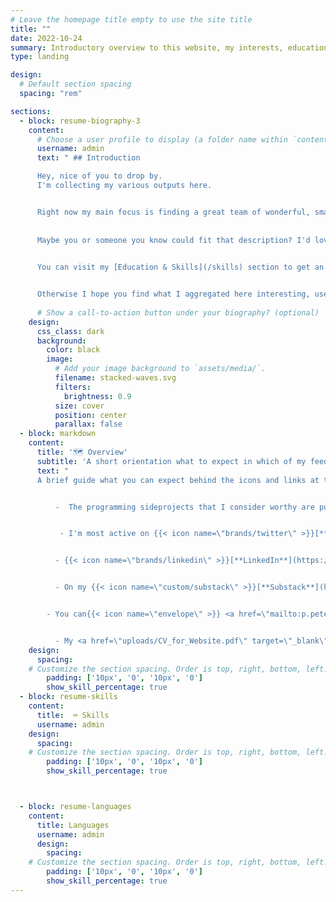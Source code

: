```yaml
---
# Leave the homepage title empty to use the site title
title: ""
date: 2022-10-24
summary: Introductory overview to this website, my interests, education and skills
type: landing

design:
  # Default section spacing
  spacing: "rem"

sections:
  - block: resume-biography-3
    content:
      # Choose a user profile to display (a folder name within `content/authors/`)
      username: admin
      text: " ## Introduction 

      Hey, nice of you to drop by.
      I'm collecting my various outputs here. 


      Right now my main focus is finding a great team of wonderful, smart people to work with on something important. 
      
      
      Maybe you or someone you know could fit that description? I'd love to hear from you. 
      

      You can visit my [Education & Skills](/skills) section to get an idea what I could do for you and your team.


      Otherwise I hope you find what I aggregated here interesting, useful or at least entertaining."
      
      # Show a call-to-action button under your biography? (optional)
    design:
      css_class: dark
      background:
        color: black
        image:
          # Add your image background to `assets/media/`.
          filename: stacked-waves.svg
          filters:
            brightness: 0.9
          size: cover
          position: center
          parallax: false
  - block: markdown
    content:
      title: '🗺 Overview'
      subtitle: 'A short orientation what to expect in which of my feeds'
      text: "
      A brief guide what you can expect behind the icons and links at the top of this page. This overview will get updated as needed. 


          -  The programming sideprojects that I consider worthy are publicly available  on my {{< icon name=\"brands/github\" >}}[**Github**](https://github.com/PPetermeier) page where this pages is also hosted.


           - I'm most active on {{< icon name=\"brands/twitter\" >}}[**Twitter**](https://x.com/infornomics), where I aggregate posts according      to my outlined interests and occasionally engage with others,              hopefully to the benefit of ourselfs and others.


          - {{< icon name=\"brands/linkedin\" >}}[**LinkedIn**](https://www.linkedin.com/in/philipp-petermeier-6ba469229) is mainly a professional networking platform and  of a      communication channel than a public space for me.


          - On my {{< icon name=\"custom/substack\" >}}[**Substack**](https://infornomics.substack.com/) you will find longer discussions on various           topics that have been on my mind and needed to be put down in      writing.


        - You can{{< icon name=\"envelope\" >}} <a href=\"mailto:p.petermeier@posteo.de\">contact me directly</a> via my email adress.


          - My <a href=\"uploads/CV_for_Website.pdf\" target=\"_blank\">CV</a> without private information can be downloaded from the last icon, if the [Education & Skills](skills) leaves you wanting something more formal."
    design:
      spacing:
    # Customize the section spacing. Order is top, right, bottom, left.
        padding: ['10px', '0', '10px', '0']
        show_skill_percentage: true
  - block: resume-skills
    content:
      title:  ⌨️ Skills
      username: admin
    design:
      spacing:
    # Customize the section spacing. Order is top, right, bottom, left.
        padding: ['10px', '0', '10px', '0']
        show_skill_percentage: true



  - block: resume-languages
    content:
      title: Languages
      username: admin
      design:
        spacing:
    # Customize the section spacing. Order is top, right, bottom, left.
        padding: ['10px', '0', '10px', '0']
        show_skill_percentage: true
---
```

